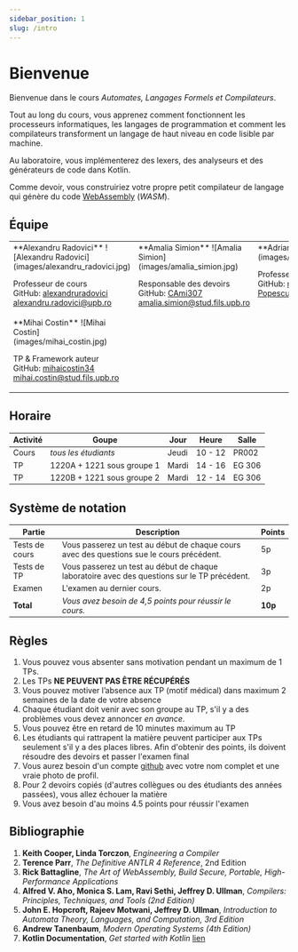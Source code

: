```yaml
---
sidebar_position: 1
slug: /intro
---
```


# Bienvenue

Bienvenue dans le cours *Automates, Langages Formels et Compilateurs*.

Tout au long du cours, vous apprenez comment fonctionnent les processeurs informatiques, les langages de programmation et comment les compilateurs transforment un langage de haut niveau en code lisible par machine.

Au laboratoire, vous implémenterez des lexers, des analyseurs et des générateurs de code dans Kotlin.

Comme devoir, vous construiriez votre propre petit compilateur de langage qui génère du code [WebAssembly](https://webassembly.org/) (*WASM*).

## Équipe

<table>
<tr valign="top">
<td>
**Alexandru Radovici**
![Alexandru Radovici](images/alexandru_radovici.jpg)

Professeur de cours \
GitHub: [alexandruradovici](https://github.com/alexandruradovici) \
alexandru.radovici@upb.ro
</td>

<td>
**Amalia Simion**
![Amalia Simion](images/amalia_simion.jpg)

Responsable des devoirs \
GitHub: [CAmi307](https://github.com/CAmi307) \
amalia.simion@stud.fils.upb.ro
</td>

<td>
**Adrian Popescu**
![Adrian Popescu](images/adrian_popescu.jpg)

Professeur de TP \
GitHub: [nerodesu017](https://github.com/nerodesu017) \
Popescu.adrian.constantin98@gmail.com
</td>
</tr>

<tr valign="top">

<td>
**Mihai Costin**
![Mihai Costin](images/mihai_costin.jpg)

TP & Framework auteur \
GitHub: [mihaicostin34](https://github.com/mihaicostin34) \
mihai.costin@stud.fils.upb.ro
</td>

</tr>
</table>

## Horaire

| Activité | Goupe | Jour | Heure | Salle |
|----------|-------|------|-------|-------|
| Cours | *tous les étudiants* | Jeudi | 10 - 12 | PR002 |
| TP | 1220A + 1221 sous groupe 1 | Mardi | 14 - 16 | EG 306 |
| TP | 1220B + 1221 sous groupe 2 | Mardi | 12 - 14 | EG 306 |

## Système de notation

| Partie | Description | Points |
|--------|-------------|--------|
| Tests de cours | Vous passerez un test au début de chaque cours avec des questions sue le cours précédent. | 5p |
| Tests de TP | Vous passerez un test au début de chaque laboratoire avec des questions sur le TP précédent. | 3p |
| Examen | L'examen au dernier cours. | 2p |
| **Total** | *Vous avez besoin de 4,5 points pour réussir le cours.* | **10p** |

## Règles

1. Vous pouvez vous absenter sans motivation pendant un maximum de 1 TPs.
2. Les TPs **NE PEUVENT PAS ÊTRE RÉCUPÉRÉS**
3. Vous pouvez motiver l’absence aux TP (motif médical) dans maximum 2 semaines de la date de votre absence
4. Chaque étudiant doit venir avec son groupe au TP, s'il y a des problèmes vous devez annoncer *en avance*.
5. Vous pouvez être en retard de 10 minutes maximum au TP
6. Les étudiants qui rattrapent la matière peuvent participer aux TPs seulement s'il y a des places libres. Afin d'obtenir des points, ils doivent résoudre des devoirs et passer l'examen final
7. Vous aurez besoin d'un compte [github](https://www.github.com) avec votre nom complet et une vraie photo de profil.
8. Pour 2 devoirs copiés (d'autres collègues ou des étudiants des années passées), vous allez échouer la matière
9. Vous avez besoin d'au moins 4.5 points pour réussir l'examen

## Bibliographie


1. **Keith Cooper, Linda Torczon**, *Engineering a Compiler*
2. **Terence Parr**, *The Definitive ANTLR 4 Reference*, 2nd Edition
3. **Rick Battagline**, *The Art of WebAssembly, Build Secure, Portable, High-Performance Applications*
4. **Alfred V. Aho, Monica S. Lam, Ravi Sethi, Jeffrey D. Ullman**, *Compilers: Principles, Techniques, and Tools (2nd Edition)*
5. **John E. Hopcroft, Rajeev Motwani, Jeffrey D. Ullman**, *Introduction to Automata Theory, Languages, and Computation, 3rd Edition*
6. **Andrew Tanenbaum**, *Modern Operating Systems (4th Edition)*
7. **Kotlin Documentation**, *Get started with Kotlin* [lien](https://kotlinlang.org/docs/getting-started.html)
